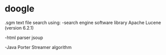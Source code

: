 # doogle
.sgm text file search using:
  -search engine software library Apache Lucene (version 6.2.1)
  
  -html parser jsoup

  -Java Porter Streamer algorithm
